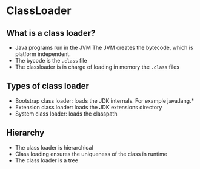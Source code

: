 # ClassLoader

## What is a class loader?

- Java programs run in the JVM
  The JVM creates the bytecode, which is platform independent.
- The bycode is the `.class` file
- The classloader is in charge of loading in memory the `.class` files

## Types of class loader

- Bootstrap class loader: loads the JDK internals. For example java.lang.\*
- Extension class loader: loads the JDK extensions directory
- System class loader: loads the classpath

## Hierarchy

- The class loader is hierarchical
- Class loading ensures the uniqueness of the class in runtime
- The class loader is a tree
